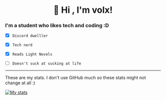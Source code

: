 # <center>👋 Hi , I'm volx!</center>

###  I'm a student who likes tech and coding :D ###

- [x] `Discord dwelller`

- [x] `Tech nerd`

- [x] `Reads Light Novels`

- [ ] `Doesn't suck at sucking at life`

-----



These are my stats. I don't use GitHub much so these stats might not change at all :)


[![My stats](https://github-readme-stats.vercel.app/api?username=vo1x&show_icons=true&theme=material-palenight)](https://github.com/anuraghazra/github-readme-stats)


